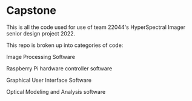# Capstone
This is all the code used for use of team 22044's HyperSpectral Imager senior design project 2022.

This repo is broken up into categories of code:

  Image Processing Software
  
  Raspberry Pi hardware controller software
  
  Graphical User Interface Software
  
  Optical Modeling and Analysis software
